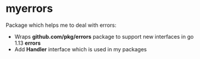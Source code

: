 # myerrors

Package which helps me to deal with errors:
- Wraps **github.com/pkg/errors** package to support new interfaces in go 1.13 **errors**
- Add **Handler** interface which is used in my packages
